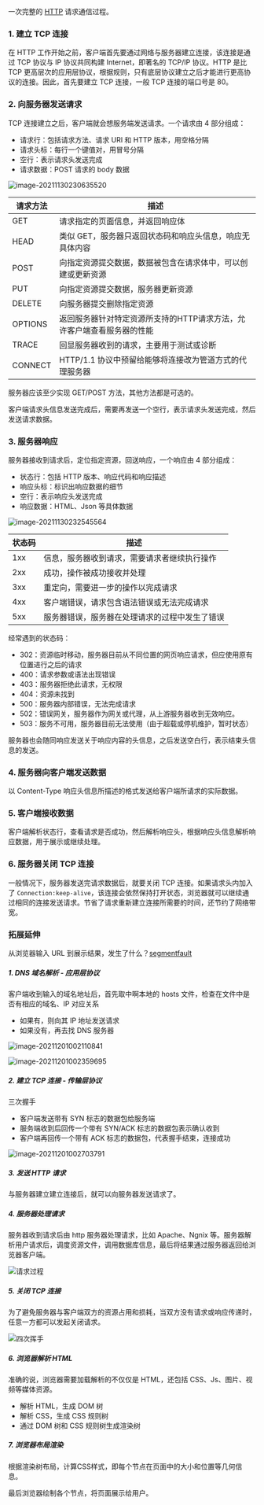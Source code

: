 一次完整的 [HTTP](https://www.runoob.com/http/http-tutorial.html "HTTP") 请求通信过程。



### 1. 建立 TCP 连接

在 HTTP 工作开始之前，客户端首先要通过网络与服务器建立连接，该连接是通过 TCP 协议与 IP 协议共同构建 Internet，即著名的 TCP/IP 协议。HTTP 是比 TCP 更高层次的应用层协议，根据规则，只有底层协议建立之后才能进行更高协议的连接。因此，首先要建立 TCP 连接，一般 TCP 连接的端口号是 80。



### 2. 向服务器发送请求

TCP 连接建立之后，客户端就会想服务端发送请求。一个请求由 4 部分组成：

- 请求行：包括请求方法、请求 URI 和 HTTP 版本，用空格分隔
- 请求头标：每行一个键值对，用冒号分隔
- 空行：表示请求头发送完成
- 请求数据：POST 请求的 body 数据

![image-20211130230635520](https://gitee.com/abeelan/image-hosting-service/raw/master/img/image-20211130230635520.png)

| 请求方法 | 描述                                                         |
| -------- | ------------------------------------------------------------ |
| GET      | 请求指定的页面信息，并返回响应体                             |
| HEAD     | 类似 GET，服务器只返回状态码和响应头信息，响应无具体内容     |
| POST     | 向指定资源提交数据，数据被包含在请求体中，可以创建或更新资源 |
| PUT      | 向指定资源提交数据，服务器更新资源                           |
| DELETE   | 向服务器提交删除指定资源                                     |
| OPTIONS  | 返回服务器针对特定资源所支持的HTTP请求方法，允许客户端查看服务器的性能 |
| TRACE    | 回显服务器收到的请求，主要用于测试或诊断                     |
| CONNECT  | HTTP/1.1 协议中预留给能够将连接改为管道方式的代理服务器      |

服务器应该至少实现 GET/POST 方法，其他方法都是可选的。



客户端请求头信息发送完成后，需要再发送一个空行，表示请求头发送完成，然后发送请求数据。



### 3. 服务器响应

服务器接收到请求后，定位指定资源，回送响应，一个响应由 4 部分组成：

- 状态行：包括 HTTP 版本、响应代码和响应描述
- 响应头标：标识出响应数据的细节
- 空行：表示响应头发送完成
- 响应数据：HTML、Json 等具体数据

![image-20211130232545564](https://gitee.com/abeelan/image-hosting-service/raw/master/img/image-20211130232545564.png)

| 状态码 | 描述                                           |
| ------ | ---------------------------------------------- |
| 1xx    | 信息，服务器收到请求，需要请求者继续执行操作   |
| 2xx    | 成功，操作被成功接收并处理                     |
| 3xx    | 重定向，需要进一步的操作以完成请求             |
| 4xx    | 客户端错误，请求包含语法错误或无法完成请求     |
| 5xx    | 服务器错误，服务器在处理请求的过程中发生了错误 |

经常遇到的状态码：

- 302：资源临时移动，服务器目前从不同位置的网页响应请求，但应使用原有位置进行之后的请求
- 400：请求参数或语法出现错误
- 403：服务器拒绝此请求，无权限
- 404：资源未找到
- 500：服务器内部错误，无法完成请求
- 502：错误网关，服务器作为网关或代理，从上游服务器收到无效响应。
- 503：服务不可用，服务器目前无法使用（由于超载或停机维护，暂时状态）



服务器也会随同响应发送关于响应内容的头信息，之后发送空白行，表示结束头信息的发送。



### 4. 服务器向客户端发送数据

以 Content-Type 响应头信息所描述的格式发送给客户端所请求的实际数据。



### 5. 客户端接收数据

客户端解析状态行，查看请求是否成功，然后解析响应头，根据响应头信息解析响应数据，用于展示或继续处理。



### 6. 服务器关闭 TCP 连接

一般情况下，服务器发送完请求数据后，就要关闭 TCP 连接。如果请求头内加入了 `Connection:keep-alive`，该连接会依然保持打开状态，浏览器就可以继续通过相同的连接发送请求。节省了请求重新建立连接所需要的时间，还节约了网络带宽。



### 拓展延伸

从浏览器输入 URL 到展示结果，发生了什么？[segmentfault](https://segmentfault.com/a/1190000012092552 "segmentfault-GavinHSueh")



##### 1. DNS 域名解析 - 应用层协议

客户端收到输入的域名地址后，首先取中啊本地的 hosts 文件，检查在文件中是否有相应的域名、IP 对应关系

- 如果有，则向其 IP 地址发送请求
- 如果没有，再去找 DNS 服务器

![image-20211201002110841](https://gitee.com/abeelan/image-hosting-service/raw/master/img/image-20211201002110841.png)

![image-20211201002359695](https://gitee.com/abeelan/image-hosting-service/raw/master/img/image-20211201002359695.png)



##### 2. 建立 TCP 连接 - 传输层协议

三次握手

- 客户端发送带有 SYN 标志的数据包给服务端
- 服务端收到后回传一个带有 SYN/ACK 标志的数据包表示确认收到
- 客户端再回传一个带有 ACK 标志的数据包，代表握手结束，连接成功

![image-20211201002703791](https://gitee.com/abeelan/image-hosting-service/raw/master/img/image-20211201002703791.png)



##### 3. 发送 HTTP 请求

与服务器建立建立连接后，就可以向服务器发送请求了。



##### 4. 服务器处理请求

服务器收到请求后由 http 服务器处理请求，比如 Apache、Ngnix 等。服务器解析用户请求后，调度资源文件，调用数据库信息，最后将结果通过服务器返回给浏览器客户端。

![请求过程](https://gitee.com/abeelan/image-hosting-service/raw/master/img/image-20211201003153146.png)



##### 5. 关闭 TCP 连接

为了避免服务器与客户端双方的资源占用和损耗，当双方没有请求或响应传递时，任意一方都可以发起关闭请求。

![四次挥手](https://gitee.com/abeelan/image-hosting-service/raw/master/img/image-20211201003400475.png)

##### 6. 浏览器解析 HTML

准确的说，浏览器需要加载解析的不仅仅是 HTML，还包括 CSS、Js、图片、视频等媒体资源。

- 解析 HTML，生成 DOM 树
- 解析 CSS，生成 CSS 规则树
- 通过 DOM 树和 CSS 规则树生成渲染树



##### 7. 浏览器布局渲染

根据渲染树布局，计算CSS样式，即每个节点在页面中的大小和位置等几何信息。

最后浏览器绘制各个节点，将页面展示给用户。



